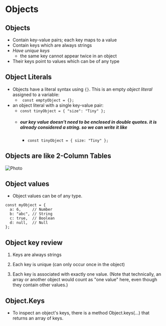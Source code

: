 # Objects

## Objects

* Contain key-value pairs; each key maps to a value
* Contain keys which are always strings
* _Have unique keys_
  * the same key cannot appear twice in an object
* Their keys point to values which can be of any type

## Object Literals

* Objects have a literal syntax using ```{}```. This is an empty _object literal_ assigned to a variable:
  * ``` const emptyObject = {};```
* an object literal with a single key-value pair:
  * ```const tinyObject = { "size": "Tiny" };```
  * ##### our key value doesn't need to be enclosed in double quotes. it is already considered a string. so we can write it like
    * ```const tinyObject = { size: "Tiny" };```

## Objects are like 2-Column Tables

![Photo](https://d.pr/i/n8ssKl+)

## Object values

* Object values can be of any type.
```
const myObject = {
  a: 6,     // Number
  b: "abc", // String
  c: true,  // Boolean
  d: null,  // Null
};
```

## Object key review

1. Keys are always strings

2. Each key is unique (can only occur once in the object)

3. Each key is associated with exactly one value. (Note that technically, an array or another object would count as "one value" here, even though they contain other values.)

## Object.Keys

* To inspect an object's keys, there is a method Object.keys(...) that returns an array of keys.

